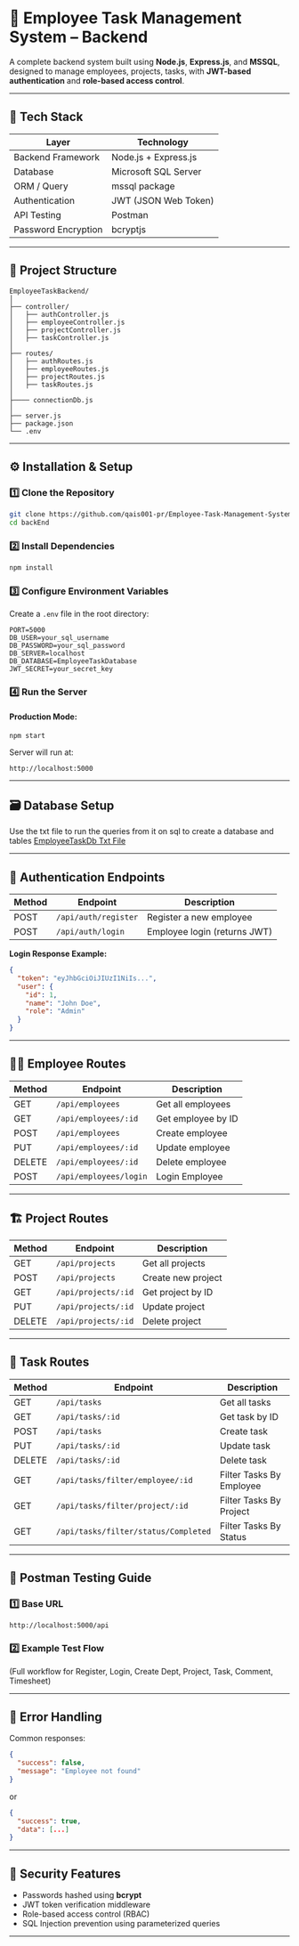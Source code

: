# 🧠 **Employee Task Management System – Backend**

A complete backend system built using **Node.js**, **Express.js**, and **MSSQL**, designed to manage employees, projects, tasks, with **JWT-based authentication** and **role-based access control**.

---

## 🚀 **Tech Stack**

| Layer | Technology |
|-------|-------------|
| Backend Framework | Node.js + Express.js |
| Database | Microsoft SQL Server |
| ORM / Query | mssql package |
| Authentication | JWT (JSON Web Token) |
| API Testing | Postman |
| Password Encryption | bcryptjs |

---

## 📂 **Project Structure**

```
EmployeeTaskBackend/
│
├── controller/
│   ├── authController.js
│   ├── employeeController.js
│   ├── projectController.js
│   ├── taskController.js
│
├── routes/
│   ├── authRoutes.js
│   ├── employeeRoutes.js
│   ├── projectRoutes.js
│   ├── taskRoutes.js
│
├──── connectionDb.js
│  
├── server.js
├── package.json
└── .env
```

---

## ⚙️ **Installation & Setup**

### **1️⃣ Clone the Repository**
```bash
git clone https://github.com/qais001-pr/Employee-Task-Management-System.git
cd backEnd
```

### **2️⃣ Install Dependencies**
```bash
npm install
```

### **3️⃣ Configure Environment Variables**

Create a `.env` file in the root directory:

```env
PORT=5000
DB_USER=your_sql_username
DB_PASSWORD=your_sql_password
DB_SERVER=localhost
DB_DATABASE=EmployeeTaskDatabase
JWT_SECRET=your_secret_key
```

### **4️⃣ Run the Server**

#### Production Mode:
```bash
npm start
```

Server will run at:
```
http://localhost:5000
```

---

## 🗃️ **Database Setup**
Use the txt file to run the queries from it on sql to create a database and tables 
[EmployeeTaskDb Txt File](https://github.com/qais001-pr/Employee-Task-Management-System/blob/main/backEnd/data/tableCreationQueries.txt)

---

## 🔐 **Authentication Endpoints**

| Method | Endpoint | Description |
|--------|-----------|-------------|
| POST | `/api/auth/register` | Register a new employee |
| POST | `/api/auth/login` | Employee login (returns JWT) |

**Login Response Example:**
```json
{
  "token": "eyJhbGciOiJIUzI1NiIs...",
  "user": {
    "id": 1,
    "name": "John Doe",
    "role": "Admin"
  }
}
```

---

## 👩‍💼 **Employee Routes**

| Method | Endpoint | Description |
|--------|-----------|-------------|
| GET | `/api/employees` | Get all employees |
| GET | `/api/employees/:id` | Get employee by ID |
| POST | `/api/employees` | Create employee |
| PUT | `/api/employees/:id` | Update employee |
| DELETE | `/api/employees/:id` | Delete employee |
| POST | `/api/employees/login` | Login Employee |

---


## 🏗️ **Project Routes**

| Method | Endpoint | Description |
|--------|-----------|-------------|
| GET | `/api/projects` | Get all projects |
| POST | `/api/projects` | Create new project |
| GET | `/api/projects/:id` | Get project by ID |
| PUT | `/api/projects/:id` | Update project |
| DELETE | `/api/projects/:id` | Delete project |

---

## 🧾 **Task Routes**

| Method | Endpoint | Description |
|--------|-----------|-------------|
| GET | `/api/tasks` | Get all tasks |
| GET | `/api/tasks/:id` | Get task by ID |
| POST | `/api/tasks` | Create task |
| PUT | `/api/tasks/:id` | Update task |
| DELETE | `/api/tasks/:id` | Delete task |
| GET | `/api/tasks/filter/employee/:id` | Filter Tasks By Employee |
| GET | `/api/tasks/filter/project/:id` | Filter Tasks By Project |
| GET | `/api/tasks/filter/status/Completed` | Filter Tasks By Status |

---


## 🧪 **Postman Testing Guide**

### **1️⃣ Base URL**
```
http://localhost:5000/api
```

### **2️⃣ Example Test Flow**
(Full workflow for Register, Login, Create Dept, Project, Task, Comment, Timesheet)

---

## 🧱 **Error Handling**

Common responses:
```json
{
  "success": false,
  "message": "Employee not found"
}
```
or
```json
{
  "success": true,
  "data": [...]
}
```

---

## 🧤 **Security Features**

- Passwords hashed using **bcrypt**
- JWT token verification middleware
- Role-based access control (RBAC)
- SQL Injection prevention using parameterized queries

---
